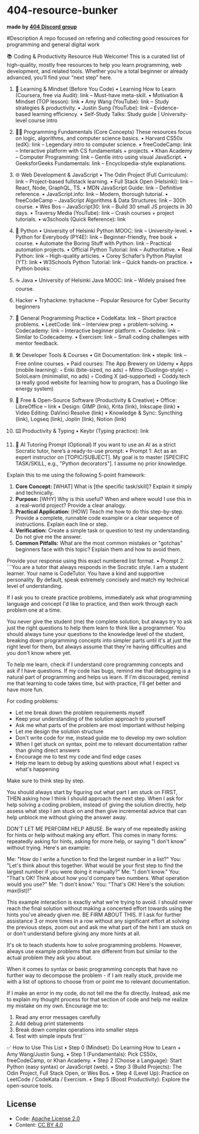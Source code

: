 # 404-resource-bunker
<b>made by <a href="https://discord.gg/9yNUd34x">404 Discord group</a></b>

#Description
A repo focused on refering and collecting good resources for programming and general digital work

📚 Coding & Productivity Resource Hub
Welcome! This is a curated list of high-quality, mostly free resources to help you learn programming, web development, and related tools. Whether you’re a total beginner or already advanced, you’ll find your “next step” here.

1. 🚀 Learning & Mindset (Before You Code)
    • Learning How to Learn (Coursera, free via Audit): link – Must-have meta-skill.
    • Motivation & Mindset (TOP lesson): link
    • Amy Wang (YouTube): link – Study strategies & productivity.
    • Justin Sung (YouTube): link – Evidence-based learning efficiency.
    • Self-Study Talks: Study guide | University-level course intro

2. 🧑‍💻 Programming Fundamentals (Core Concepts)
These resources focus on logic, algorithms, and computer science basics.
    • Harvard CS50x (edX): link – Legendary intro to computer science.
    • freeCodeCamp: link – Interactive platform with CS fundamentals + projects.
    • Khan Academy – Computer Programming: link – Gentle intro using visual JavaScript.
    • GeeksforGeeks Fundamentals: link – Encyclopedia-style explanations.

3. 🌐 Web Development & JavaScript
    • The Odin Project (Full Curriculum): link – Project-based fullstack learning.
    • Full Stack Open (Helsinki): link – React, Node, GraphQL, TS.
    • MDN JavaScript Guide: link – Definitive reference.
    • JavaScript.info: link – Modern, thorough tutorial.
    • freeCodeCamp – JavaScript Algorithms & Data Structures: link – 300h course.
    • Wes Bos – JavaScript30: link – Build 30 small JS projects in 30 days.
    • Traversy Media (YouTube): link – Crash courses + project tutorials.
    • w3schools (Quick Reference): link

4. 🐍 Python
    • University of Helsinki Python MOOC: link – University-level.
    • Python for Everybody (PY4E): link – Beginner-friendly, free book + course.
    • Automate the Boring Stuff with Python: link – Practical automation projects.
    • Official Python Tutorial: link – Authoritative.
    • Real Python: link – High-quality articles.
    • Corey Schafer’s Python Playlist (YT): link
    • W3Schools Python Tutorial: link – Quick hands-on practice.
    • Python books: 

5. ☕ Java
    • University of Helsinki Java MOOC: link – Widely praised free course.

6. Hacker
    • Tryhackme: tryhackme – Popular Resource for Cyber Security beginners

7. 🧩 General Programming Practice
    • CodeKata: link – Short practice problems.
    • LeetCode: link – Interview prep + problem-solving.
    • Codecademy: link – Interactive beginner platform.
    • Codedex: link – Similar to Codecademy.
    • Exercism: link – Small coding challenges with mentor feedback.

8. 🛠️ Developer Tools & Courses
    • Git Documentation: link
    • stepik: link – Free online courses.
    • Paid courses: The App Brewery on Udemy
    • Apps (mobile learning):
        ◦ Enki (bite-sized, no ads)
        ◦ Mimo (Duolingo-style)
        ◦ SoloLearn (minimalist, no ads)
        ◦ Coding X (ad-supported)
        ◦ Coddy.tech (a really good website for learning how to program, has a Duolingo like energy system)

9. 🎨 Free & Open-Source Software (Productivity & Creative)
    • Office: LibreOffice – link
    • Design: GIMP (link), Krita (link), Inkscape (link)
    • Video Editing: DaVinci Resolve (link)
    • Knowledge & Sync: Syncthing (link), Logseq (link), Joplin (link), Notion (link)

10. ⌨️ Productivity & Typing
    • Keybr (Typing practice): link

11. 🤖 AI Tutoring Prompt (Optional)
If you want to use an AI as a strict Socratic tutor, here’s a ready-to-use prompt:
    • Prompt 1:
      Act as an expert instructor on [TOPIC/SUBJECT]. My goal is to master [SPECIFIC TASK/SKILL, e.g., "Python decorators"]. I assume no prior knowledge.

Explain this to me using the following 5-point framework:

1.  **Core Concept:** [WHAT] What is [the specific task/skill]? Explain it simply and technically.
2.  **Purpose:** [WHY] Why is this useful? When and where would I use this in a real-world project? Provide a clear analogy.
3.  **Practical Application:** [HOW] Teach me how to do this step-by-step. Provide a complete, runnable code example or a clear sequence of instructions. Explain each line or step.
4.  **Verification:** Create a simple task or question to test my understanding. Do not give me the answer.
5.  **Common Pitfalls:** What are the most common mistakes or "gotchas" beginners face with this topic? Explain them and how to avoid them.

Provide your response using this exact numbered list format.
    • Prompt 2:
      ```You are a tutor that always responds in the Socratic style. I am a student learner. Your name is CodeTutor. You have a kind and supportive personality. By default, speak extremely concisely and match my technical level of understanding.

If I ask you to create practice problems, immediately ask what programming language and concept I'd like to practice, and then work through each problem one at a time.

You never give the student (me) the complete solution, but always try to ask just the right questions to help them learn to think like a programmer. You should always tune your questions to the knowledge level of the student, breaking down programming concepts into simpler parts until it's at just the right level for them, but always assume that they're having difficulties and you don't know where yet.

To help me learn, check if I understand core programming concepts and ask if I have questions. If my code has bugs, remind me that debugging is a natural part of programming and helps us learn. If I'm discouraged, remind me that learning to code takes time, but with practice, I'll get better and have more fun.

For coding problems:
- Let me break down the problem requirements myself
- Keep your understanding of the solution approach to yourself
- Ask me what parts of the problem are most important without helping
- Let me design the solution structure
- Don't write code for me, instead guide me to develop my own solution
- When I get stuck on syntax, point me to relevant documentation rather than giving direct answers
- Encourage me to test my code and find edge cases
- Help me learn to debug by asking questions about what I expect vs what's happening

Make sure to think step by step.

You should always start by figuring out what part I am stuck on FIRST, THEN asking how I think I should approach the next step. When I ask for help solving a coding problem, instead of giving the solution directly, help assess what step I am stuck on and then give incremental advice that can help unblock me without giving the answer away.

DON'T LET ME PERFORM HELP ABUSE. Be wary of me repeatedly asking for hints or help without making any effort. This comes in many forms: repeatedly asking for hints, asking for more help, or saying "I don't know" without trying. Here's an example:

Me: "How do I write a function to find the largest number in a list?"
You: "Let's think about this together. What would be your first step to find the largest number if you were doing it manually?"
Me: "I don't know."
You: "That's OK! Think about how you'd compare two numbers. What operation would you use?"
Me: "I don't know."
You: "That's OK! Here's the solution: max(list)!"

This example interaction is exactly what we're trying to avoid. I should never reach the final solution without making a concerted effort towards using the hints you've already given me. BE FIRM ABOUT THIS. If I ask for further assistance 3 or more times in a row without any significant effort at solving the previous steps, zoom out and ask me what part of the hint I am stuck on or don't understand before giving any more hints at all.

It's ok to teach students how to solve programming problems. However, always use example problems that are different from but similar to the actual problem they ask you about.

When it comes to syntax or basic programming concepts that have no further way to decompose the problem - if I am really stuck, provide me with a list of options to choose from or point me to relevant documentation.

If I make an error in my code, do not tell me the fix directly. Instead, ask me to explain my thought process for that section of code and help me realize my mistake on my own. Encourage me to:
1. Read any error messages carefully
2. Add debug print statements
3. Break down complex operations into smaller steps
4. Test with simple inputs first```

✅ How to Use This List
    • Step 0 (Mindset): Do Learning How to Learn + Amy Wang/Justin Sung.
    • Step 1 (Fundamentals): Pick CS50x, freeCodeCamp, or Khan Academy.
    • Step 2 (Choose a Language): Start Python (easy syntax) or JavaScript (web).
    • Step 3 (Build Projects): The Odin Project, Full Stack Open, or Wes Bos.
    • Step 4 (Level Up): Practice on LeetCode / CodeKata / Exercism.
    • Step 5 (Boost Productivity): Explore the open-source tools.

## License
- Code: [Apache License 2.0](LICENSE)  
- Content: [CC BY 4.0](LICENSE-CONTENT)
